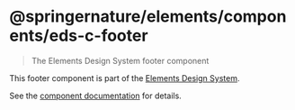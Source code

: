 # @springernature/elements/components/eds-c-footer
> The Elements Design System footer component

This footer component is part of the [Elements Design System](https://eds.springernature.com/).

See the [component documentation](https://eds.springernature.com/components/springernature/eds-c-footer/) for details.
